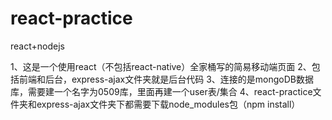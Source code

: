 # react-practice
react+nodejs

1、这是一个使用react（不包括react-native）全家桶写的简易移动端页面
2、包括前端和后台，express-ajax文件夹就是后台代码
3、连接的是mongoDB数据库，需要建一个名字为0509库，里面再建一个user表/集合
4、react-practice文件夹和express-ajax文件夹下都需要下载node_modules包（npm install）
